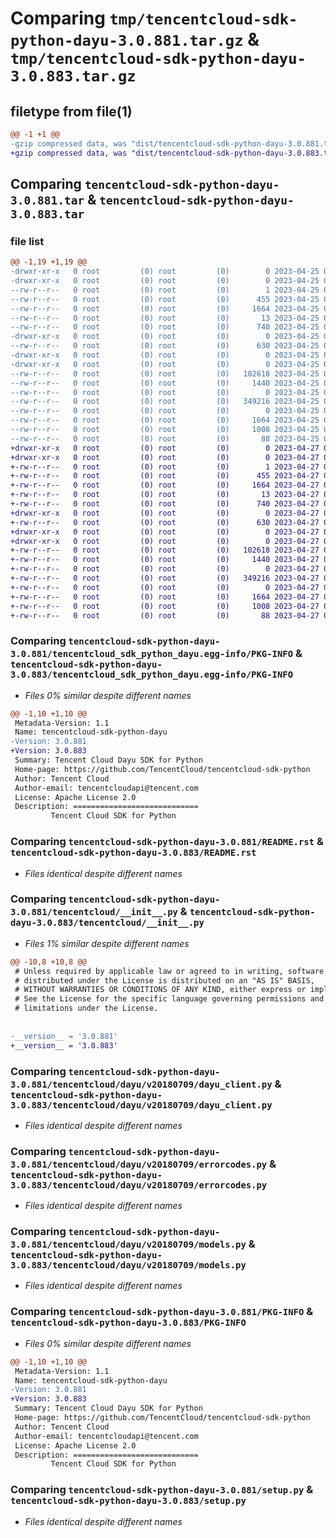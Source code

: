 # Comparing `tmp/tencentcloud-sdk-python-dayu-3.0.881.tar.gz` & `tmp/tencentcloud-sdk-python-dayu-3.0.883.tar.gz`

## filetype from file(1)

```diff
@@ -1 +1 @@
-gzip compressed data, was "dist/tencentcloud-sdk-python-dayu-3.0.881.tar", last modified: Tue Apr 25 00:35:07 2023, max compression
+gzip compressed data, was "dist/tencentcloud-sdk-python-dayu-3.0.883.tar", last modified: Thu Apr 27 00:27:17 2023, max compression
```

## Comparing `tencentcloud-sdk-python-dayu-3.0.881.tar` & `tencentcloud-sdk-python-dayu-3.0.883.tar`

### file list

```diff
@@ -1,19 +1,19 @@
-drwxr-xr-x   0 root         (0) root         (0)        0 2023-04-25 00:35:07.000000 tencentcloud-sdk-python-dayu-3.0.881/
-drwxr-xr-x   0 root         (0) root         (0)        0 2023-04-25 00:35:07.000000 tencentcloud-sdk-python-dayu-3.0.881/tencentcloud_sdk_python_dayu.egg-info/
--rw-r--r--   0 root         (0) root         (0)        1 2023-04-25 00:35:07.000000 tencentcloud-sdk-python-dayu-3.0.881/tencentcloud_sdk_python_dayu.egg-info/dependency_links.txt
--rw-r--r--   0 root         (0) root         (0)      455 2023-04-25 00:35:07.000000 tencentcloud-sdk-python-dayu-3.0.881/tencentcloud_sdk_python_dayu.egg-info/SOURCES.txt
--rw-r--r--   0 root         (0) root         (0)     1664 2023-04-25 00:35:07.000000 tencentcloud-sdk-python-dayu-3.0.881/tencentcloud_sdk_python_dayu.egg-info/PKG-INFO
--rw-r--r--   0 root         (0) root         (0)       13 2023-04-25 00:35:07.000000 tencentcloud-sdk-python-dayu-3.0.881/tencentcloud_sdk_python_dayu.egg-info/top_level.txt
--rw-r--r--   0 root         (0) root         (0)      740 2023-04-25 00:35:07.000000 tencentcloud-sdk-python-dayu-3.0.881/README.rst
-drwxr-xr-x   0 root         (0) root         (0)        0 2023-04-25 00:35:07.000000 tencentcloud-sdk-python-dayu-3.0.881/tencentcloud/
--rw-r--r--   0 root         (0) root         (0)      630 2023-04-25 00:35:07.000000 tencentcloud-sdk-python-dayu-3.0.881/tencentcloud/__init__.py
-drwxr-xr-x   0 root         (0) root         (0)        0 2023-04-25 00:35:07.000000 tencentcloud-sdk-python-dayu-3.0.881/tencentcloud/dayu/
-drwxr-xr-x   0 root         (0) root         (0)        0 2023-04-25 00:35:07.000000 tencentcloud-sdk-python-dayu-3.0.881/tencentcloud/dayu/v20180709/
--rw-r--r--   0 root         (0) root         (0)   102618 2023-04-25 00:35:07.000000 tencentcloud-sdk-python-dayu-3.0.881/tencentcloud/dayu/v20180709/dayu_client.py
--rw-r--r--   0 root         (0) root         (0)     1440 2023-04-25 00:35:07.000000 tencentcloud-sdk-python-dayu-3.0.881/tencentcloud/dayu/v20180709/errorcodes.py
--rw-r--r--   0 root         (0) root         (0)        0 2023-04-25 00:35:07.000000 tencentcloud-sdk-python-dayu-3.0.881/tencentcloud/dayu/v20180709/__init__.py
--rw-r--r--   0 root         (0) root         (0)   349216 2023-04-25 00:35:07.000000 tencentcloud-sdk-python-dayu-3.0.881/tencentcloud/dayu/v20180709/models.py
--rw-r--r--   0 root         (0) root         (0)        0 2023-04-25 00:35:07.000000 tencentcloud-sdk-python-dayu-3.0.881/tencentcloud/dayu/__init__.py
--rw-r--r--   0 root         (0) root         (0)     1664 2023-04-25 00:35:07.000000 tencentcloud-sdk-python-dayu-3.0.881/PKG-INFO
--rw-r--r--   0 root         (0) root         (0)     1008 2023-04-25 00:35:07.000000 tencentcloud-sdk-python-dayu-3.0.881/setup.py
--rw-r--r--   0 root         (0) root         (0)       88 2023-04-25 00:35:07.000000 tencentcloud-sdk-python-dayu-3.0.881/setup.cfg
+drwxr-xr-x   0 root         (0) root         (0)        0 2023-04-27 00:27:17.000000 tencentcloud-sdk-python-dayu-3.0.883/
+drwxr-xr-x   0 root         (0) root         (0)        0 2023-04-27 00:27:17.000000 tencentcloud-sdk-python-dayu-3.0.883/tencentcloud_sdk_python_dayu.egg-info/
+-rw-r--r--   0 root         (0) root         (0)        1 2023-04-27 00:27:17.000000 tencentcloud-sdk-python-dayu-3.0.883/tencentcloud_sdk_python_dayu.egg-info/dependency_links.txt
+-rw-r--r--   0 root         (0) root         (0)      455 2023-04-27 00:27:17.000000 tencentcloud-sdk-python-dayu-3.0.883/tencentcloud_sdk_python_dayu.egg-info/SOURCES.txt
+-rw-r--r--   0 root         (0) root         (0)     1664 2023-04-27 00:27:17.000000 tencentcloud-sdk-python-dayu-3.0.883/tencentcloud_sdk_python_dayu.egg-info/PKG-INFO
+-rw-r--r--   0 root         (0) root         (0)       13 2023-04-27 00:27:17.000000 tencentcloud-sdk-python-dayu-3.0.883/tencentcloud_sdk_python_dayu.egg-info/top_level.txt
+-rw-r--r--   0 root         (0) root         (0)      740 2023-04-27 00:27:17.000000 tencentcloud-sdk-python-dayu-3.0.883/README.rst
+drwxr-xr-x   0 root         (0) root         (0)        0 2023-04-27 00:27:17.000000 tencentcloud-sdk-python-dayu-3.0.883/tencentcloud/
+-rw-r--r--   0 root         (0) root         (0)      630 2023-04-27 00:27:17.000000 tencentcloud-sdk-python-dayu-3.0.883/tencentcloud/__init__.py
+drwxr-xr-x   0 root         (0) root         (0)        0 2023-04-27 00:27:17.000000 tencentcloud-sdk-python-dayu-3.0.883/tencentcloud/dayu/
+drwxr-xr-x   0 root         (0) root         (0)        0 2023-04-27 00:27:17.000000 tencentcloud-sdk-python-dayu-3.0.883/tencentcloud/dayu/v20180709/
+-rw-r--r--   0 root         (0) root         (0)   102618 2023-04-27 00:27:17.000000 tencentcloud-sdk-python-dayu-3.0.883/tencentcloud/dayu/v20180709/dayu_client.py
+-rw-r--r--   0 root         (0) root         (0)     1440 2023-04-27 00:27:17.000000 tencentcloud-sdk-python-dayu-3.0.883/tencentcloud/dayu/v20180709/errorcodes.py
+-rw-r--r--   0 root         (0) root         (0)        0 2023-04-27 00:27:17.000000 tencentcloud-sdk-python-dayu-3.0.883/tencentcloud/dayu/v20180709/__init__.py
+-rw-r--r--   0 root         (0) root         (0)   349216 2023-04-27 00:27:17.000000 tencentcloud-sdk-python-dayu-3.0.883/tencentcloud/dayu/v20180709/models.py
+-rw-r--r--   0 root         (0) root         (0)        0 2023-04-27 00:27:17.000000 tencentcloud-sdk-python-dayu-3.0.883/tencentcloud/dayu/__init__.py
+-rw-r--r--   0 root         (0) root         (0)     1664 2023-04-27 00:27:17.000000 tencentcloud-sdk-python-dayu-3.0.883/PKG-INFO
+-rw-r--r--   0 root         (0) root         (0)     1008 2023-04-27 00:27:17.000000 tencentcloud-sdk-python-dayu-3.0.883/setup.py
+-rw-r--r--   0 root         (0) root         (0)       88 2023-04-27 00:27:17.000000 tencentcloud-sdk-python-dayu-3.0.883/setup.cfg
```

### Comparing `tencentcloud-sdk-python-dayu-3.0.881/tencentcloud_sdk_python_dayu.egg-info/PKG-INFO` & `tencentcloud-sdk-python-dayu-3.0.883/tencentcloud_sdk_python_dayu.egg-info/PKG-INFO`

 * *Files 0% similar despite different names*

```diff
@@ -1,10 +1,10 @@
 Metadata-Version: 1.1
 Name: tencentcloud-sdk-python-dayu
-Version: 3.0.881
+Version: 3.0.883
 Summary: Tencent Cloud Dayu SDK for Python
 Home-page: https://github.com/TencentCloud/tencentcloud-sdk-python
 Author: Tencent Cloud
 Author-email: tencentcloudapi@tencent.com
 License: Apache License 2.0
 Description: ============================
         Tencent Cloud SDK for Python
```

### Comparing `tencentcloud-sdk-python-dayu-3.0.881/README.rst` & `tencentcloud-sdk-python-dayu-3.0.883/README.rst`

 * *Files identical despite different names*

### Comparing `tencentcloud-sdk-python-dayu-3.0.881/tencentcloud/__init__.py` & `tencentcloud-sdk-python-dayu-3.0.883/tencentcloud/__init__.py`

 * *Files 1% similar despite different names*

```diff
@@ -10,8 +10,8 @@
 # Unless required by applicable law or agreed to in writing, software
 # distributed under the License is distributed on an "AS IS" BASIS,
 # WITHOUT WARRANTIES OR CONDITIONS OF ANY KIND, either express or implied.
 # See the License for the specific language governing permissions and
 # limitations under the License.
 
 
-__version__ = '3.0.881'
+__version__ = '3.0.883'
```

### Comparing `tencentcloud-sdk-python-dayu-3.0.881/tencentcloud/dayu/v20180709/dayu_client.py` & `tencentcloud-sdk-python-dayu-3.0.883/tencentcloud/dayu/v20180709/dayu_client.py`

 * *Files identical despite different names*

### Comparing `tencentcloud-sdk-python-dayu-3.0.881/tencentcloud/dayu/v20180709/errorcodes.py` & `tencentcloud-sdk-python-dayu-3.0.883/tencentcloud/dayu/v20180709/errorcodes.py`

 * *Files identical despite different names*

### Comparing `tencentcloud-sdk-python-dayu-3.0.881/tencentcloud/dayu/v20180709/models.py` & `tencentcloud-sdk-python-dayu-3.0.883/tencentcloud/dayu/v20180709/models.py`

 * *Files identical despite different names*

### Comparing `tencentcloud-sdk-python-dayu-3.0.881/PKG-INFO` & `tencentcloud-sdk-python-dayu-3.0.883/PKG-INFO`

 * *Files 0% similar despite different names*

```diff
@@ -1,10 +1,10 @@
 Metadata-Version: 1.1
 Name: tencentcloud-sdk-python-dayu
-Version: 3.0.881
+Version: 3.0.883
 Summary: Tencent Cloud Dayu SDK for Python
 Home-page: https://github.com/TencentCloud/tencentcloud-sdk-python
 Author: Tencent Cloud
 Author-email: tencentcloudapi@tencent.com
 License: Apache License 2.0
 Description: ============================
         Tencent Cloud SDK for Python
```

### Comparing `tencentcloud-sdk-python-dayu-3.0.881/setup.py` & `tencentcloud-sdk-python-dayu-3.0.883/setup.py`

 * *Files identical despite different names*

